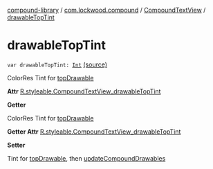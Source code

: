 [compound-library](../../index.md) / [com.lockwood.compound](../index.md) / [CompoundTextView](index.md) / [drawableTopTint](./drawable-top-tint.md)

# drawableTopTint

`var drawableTopTint: `[`Int`](https://kotlinlang.org/api/latest/jvm/stdlib/kotlin/-int/index.html) [(source)](https://github.com/lndmflngs/compound-text-view/tree/master/compound-library/src/main/java/com/lockwood/compound/CompoundTextView.kt#L365)

ColorRes Tint for [topDrawable](top-drawable.md)

**Attr**
[R.styleable.CompoundTextView_drawableTopTint](#)

**Getter**

ColorRes Tint for [topDrawable](top-drawable.md)

**Getter Attr**
[R.styleable.CompoundTextView_drawableTopTint](#)

**Setter**

Tint for [topDrawable](top-drawable.md), then [updateCompoundDrawables](update-compound-drawables.md)

